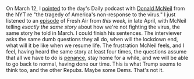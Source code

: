 On March 12, I <a href="http://scripting.com/2020/03/12.html#a174026">pointed</a> to the day's Daily podcast with <a href="https://www.nytimes.com/by/donald-g-mcneil-jr">Donald McNeil</a> from the NYT re "the tragedy of America's non-response to the virus." I just listened to an <a href="https://www.npr.org/2020/04/29/847870532/what-the-u-s-might-learn-from-chinas-approach-to-covid-19">episode</a> of Fresh Air from <i>this week, </i>in late April, with McNeil telling <i>exactly the same story</i> about how we're not fighting the virus, the same story he told in March. I could finish his sentences. The interviewer asks the same dumb questions they all do, when will the lockdown end, what will it be like when we resume life. The frustration McNeil feels, and I feel, having heard the same story at least four times, the questions assume that all we have to do is <a href="https://www.merriam-webster.com/dictionary/penance">penance</a>, stay home for a while, and we will be able to go back to normal, having done our time. This is what Trump seems to think too, and the other Repubs. Maybe some Dems. That's not it. 
